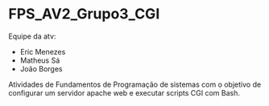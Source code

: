 # FPS_AV2_Grupo3_CGI

Equipe da atv:
- Eric Menezes
- Matheus Sá
- João Borges
  
Atividades de Fundamentos de Programação de sistemas com o objetivo de configurar um servidor apache web e executar scripts CGI com Bash.
